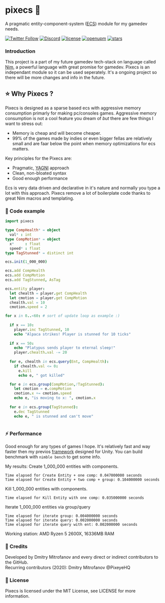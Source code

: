 # pixecs 🚀
A pragmatic entity-component-system ([ECS](https://en.wikipedia.org/wiki/Entity_component_system)) module for my gamedev needs.

[![Twitter Follow](https://img.shields.io/twitter/follow/PixeyeHQ?color=blue&label=Follow%20on%20Twitter&logo=%20&logoColor=%20&style=flat-square)](https://twitter.com/PixeyeHQ)
[![Discord](https://img.shields.io/discord/320945300892286996.svg?label=Discord)](http://discord.pixeye.games)
[![license](https://img.shields.io/badge/license-MIT-brightgreen.svg?style=flat-square)](https://github.com/dimmpixeye/Actors-Unity3d-Framework/blob/master/LICENSE)
[![openupm](https://img.shields.io/npm/v/com.pixeye.ecs?label=openupm&registry_uri=https://package.openupm.com)](https://openupm.com/packages/com.pixeye.ecs/)
[![stars](https://img.shields.io/github/stars/PixeyeHQ/pixecs?style=social)](https://github.com/PixeyeHQ/actors.unity/stargazers)
 

### Introduction
This project is a part of my future gamedev tech-stack on language called [Nim](https://nim-lang.org/), a powerful language with great promise for gamedev. Pixecs is an independant module so it can be used seperately. It's a ongoing project so there will be more changes and info in the future.

## ⭐ Why Pixecs ?
Pixecs is designed as a sparse based ecs with aggressive memory consumption primarly for making pc/consoles games. Aggressive memory consumption is not a cool feature you dream of *but* there are few things I want to stress out:
- Memory is cheap and will become cheaper.
- 99% of the games made by indies or even bigger fellas are relatively small and are faar below the point when memory optimizations for ecs matters.

Key principles for the Pixecs are:
- Pragmatic, [YAGNI](https://en.wikipedia.org/wiki/You_aren%27t_gonna_need_it) approach
- Clean, non-bloated syntax
- Good enough performance

Ecs is very data driven and declarative in it's nature and normally you type a lot with this approach. Pixecs remove a lot of boilerplate code thanks to great Nim macros and templating.

### 📖 Code example

```nim
import pixecs

type CompHealth* = object
  val* : int
type CompMotion* = object
  x*     : float
  speed* : float
type TagStunned* = distinct int

ecs.init(1_000_000)

ecs.add CompHealth
ecs.add CompMotion
ecs.add TagStunned, AsTag

ecs.entity player:
  let chealth = player.get CompHealth
  let cmotion = player.get CompMotion
  chealth.val = 10
  cmotion.speed = 2

for x in 0..<60: # sort of update loop as example :)
  
  if x == 10:
    player.inc TagStunned, 10
    echo "Alpaca strikes! Player is stunned for 10 ticks"
 
  if x == 50:
    echo "Platypus sends player to eternal sleep!"
    player.chealth.val -= 20
  
  for e, chealth in ecs.query(Ent, CompHealth):
    if chealth.val <= 0:
      e.kill
      echo e, " got killed"

  for e in ecs.group(CompMotion,!TagStunned):
    let cmotion = e.compMotion
    cmotion.x += cmotion.speed
    echo e, "is moving to x: ", cmotion.x
    
  for e in ecs.group(TagStunned):
    e.dec TagStunned
    echo e, " is stunned and can't move"
  
```
### ⚡ Performance
Good enough for any types of games I hope. It's relatively fast and way faster then my previos [framework](https://github.com/PixeyeHQ/actors.unity) designed for Unity. 
You can build benchmark with ```nimble bench``` to get some info.

My results:
Create 1_000_000 entities with components.
```
Time elapsed for Create Entity + one comp: 0.047000000 seconds
Time elapsed for Create Entity + two comp + group: 0.104000000 seconds
```
Kill 1_000_000 entities with components.
```
Time elapsed for Kill Entity with one comp: 0.035000000 seconds
```
Iterate 1_000_000 entities via group/query
```
Time elapsed for iterate group: 0.004000000 seconds
Time elapsed for iterate query: 0.002000000 seconds
Time elapsed for iterate query with ent: 0.002000000 seconds
```
Working station: AMD Ryzen 5 2600X, 16336MB RAM  

### 💬 Credits
Developed by Dmitry Mitrofanov and every direct or indirect contributors to the GitHub.     
Recurring contributors (2020): Dmitry Mitrofanov @PixeyeHQ

### 📘 License
Pixecs is licensed under the MIT License, see LICENSE for more information.
